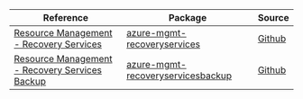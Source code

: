 | Reference | Package | Source |
|---|---|---|
|[Resource Management - Recovery Services](mgmt-recoveryservices-readme.md)|[azure-mgmt-recoveryservices](https://pypi.org/project/azure-mgmt-recoveryservices)|[Github](https://github.com/Azure/azure-sdk-for-python/blob/main/sdk/recoveryservices/azure-mgmt-recoveryservices)|
|[Resource Management - Recovery Services Backup](mgmt-recoveryservicesbackup-readme.md)|[azure-mgmt-recoveryservicesbackup](https://pypi.org/project/azure-mgmt-recoveryservicesbackup)|[Github](https://github.com/Azure/azure-sdk-for-python/blob/main/sdk/recoveryservices/azure-mgmt-recoveryservicesbackup)|
